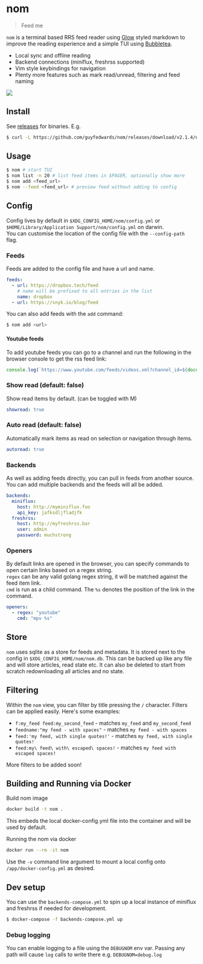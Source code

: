 # nom
> Feed me

`nom` is a terminal based RRS feed reader using [Glow](https://github.com/charmbracelet/glow) styled markdown to improve the reading experience and a simple TUI using [Bubbletea](https://github.com/charmbracelet/bubbletea).
- Local sync and offline reading
- Backend connections (miniflux, freshrss supported)
- Vim style keybindings for navigation
- Plenty more features such as mark read/unread, filtering and feed naming

![](./.github/demo.gif)

## Install
See [releases](https://github.com/guyfedwards/nom/releases) for binaries. E.g.
```sh
$ curl -L https://github.com/guyfedwards/nom/releases/download/v2.1.4/nom_2.1.4_darwin_amd64.tar.gz | tar -xzvf -
```

## Usage
```sh
$ nom # start TUI
$ nom list -n 20 # list feed items in $PAGER, optionally show more
$ nom add <feed_url> 
$ nom --feed <feed_url> # preview feed without adding to config
```

## Config
Config lives by default in `$XDG_CONFIG_HOME/nom/config.yml` or `$HOME/Library/Application Support/nom/config.yml` on darwin.  
You can customise the location of the config file with the `--config-path` flag.

### Feeds
Feeds are added to the config file and have a url and name.
```yaml
feeds:
  - url: https://dropbox.tech/feed
    # name will be prefixed to all entries in the list
    name: dropbox 
  - url: https://snyk.io/blog/feed
```
You can also add feeds with the `add` command:
```sh
$ nom add <url>
```
#### Youtube feeds
To add youtube feeds you can go to a channel and run the following in the browser console to get the rss feed link:
```js
console.log(`https://www.youtube.com/feeds/videos.xml?channel_id=${document.querySelector("link[rel='canonical']").href.split('/channel/').reverse()[0]}`)
```

### Show read (default: false)
Show read items by default. (can be toggled with M)
```yaml
showread: true
```
### Auto read (default: false)
Automatically mark items as read on selection or navigation through items. 
```yaml
autoread: true
```

### Backends
As well as adding feeds directly, you can pull in feeds from another source. You can add multiple backends and the feeds will all be added.
```yaml
backends:
  miniflux:
    host: http://myminiflux.foo
    api_key: jafksdljfladjfk
  freshrss:
    host: http://myfreshrss.bar
    user: admin
    password: muchstrong
```

### Openers
By default links are opened in the browser, you can specify commands to open certain links based on a regex string.   
`regex` can be any valid golang regex string, it will be matched against the feed item link.  
`cmd` is run as a child command. The `%s` denotes the position of the link in the command.  
```yaml
openers:
  - regex: "youtube"
    cmd: "mpv %s"
```

## Store
`nom` uses sqlite as a store for feeds and metadata. It is stored next to the config in `$XDG_CONFIG_HOME/nom/nom.db`. This can be backed up like any file and will store articles, read state etc. It can also be deleted to start from scratch redownloading all articles and no state.

## Filtering
Within the `nom` view, you can filter by title pressing the `/` character. Filters can be applied easily. Here's some examples:
- `f:my_feed feed:my_second_feed` - matches `my_feed` and `my_second_feed`
- `feedname:"my feed - with spaces"` - matches `my feed - with spaces`
- `feed:'my feed, with single quotes!'` - matches `my feed, with single quotes!`
- `feed:my\ feed\ with\ escaped\ spaces!` - matches `my feed with escaped spaces!`

More filters to be added soon!

## Building and Running via Docker
Build nom image
```sh
docker build -t nom .
```
This embeds the local docker-config.yml file into the container and will be used by default.

Running the nom via docker
```sh
docker run --rm -it nom
```
Use the `-v` command line argument to mount a local config onto `/app/docker-config.yml` as desired.


## Dev setup
You can use the `backends-compose.yml` to spin up a local instance of miniflux and freshrss if needed for development.

```sh
$ docker-compose -f backends-compose.yml up
```

### Debug logging
You can enable logging to a file using the `DEBUGNOM` env var. Passing any path will cause `log` calls to write there e.g. `DEBUGNOM=debug.log`
